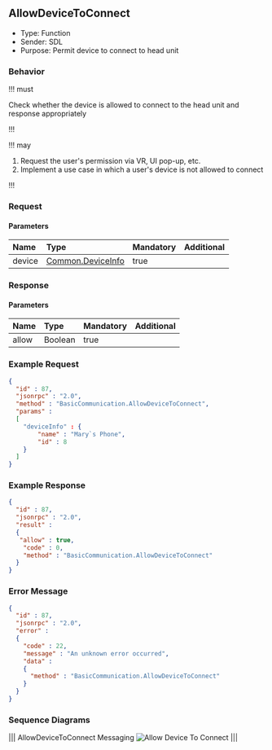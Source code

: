 ## AllowDeviceToConnect
  * Type: Function
  * Sender: SDL
  * Purpose: Permit device to connect to head unit

### Behavior

!!! must

Check whether the device is allowed to connect to the head unit and response appropriately

!!!

!!! may

  1. Request the user's permission via VR, UI pop-up, etc.
  2. Implement a use case in which a user's device is not allowed to connect

!!!

### Request

#### Parameters

|Name|Type|Mandatory|Additional|
|:---|:---|:--------|:---------|
|device|[Common.DeviceInfo](../../common/structs/#deviceinfo)|true||

### Response

#### Parameters

|Name|Type|Mandatory|Additional|
|:---|:---|:--------|:---------|
|allow|Boolean|true||

### Example Request
```json
{
  "id" : 87,
  "jsonrpc" : "2.0",
  "method" : "BasicCommunication.AllowDeviceToConnect",
  "params" :
  [
    "deviceInfo" : {
        "name" : "Mary`s Phone",
        "id" : 8
    }
  ]
}
```

### Example Response

```json
{
  "id" : 87,
  "jsonrpc" : "2.0",
  "result" :
  {
   "allow" : true,
    "code" : 0,
    "method" : "BasicCommunication.AllowDeviceToConnect"
  }
}
```

### Error Message
```json
{
  "id" : 87,
  "jsonrpc" : "2.0",
  "error" :
  {
    "code" : 22,
    "message" : "An unknown error occurred",
    "data" :
    {
      "method" : "BasicCommunication.AllowDeviceToConnect"
    }
  }
}
```

### Sequence Diagrams
|||
AllowDeviceToConnect Messaging
![Allow Device To Connect](./assets/AllowDeviceToConnect.png)
|||
